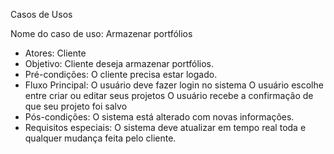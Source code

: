 Casos de Usos 

 Nome do caso de uso: Armazenar portfólios
 - Atores: Cliente
 - Objetivo: Cliente deseja armazenar portfólios.
 - Pré-condições: O cliente precisa estar logado.
 - Fluxo Principal: O usuário deve fazer login no sistema
                    O usuário escolhe entre criar ou editar seus projetos
                    O usuário recebe a confirmação de que seu projeto foi salvo
 - Pós-condições: O sistema está alterado com novas informações. 
 - Requisitos especiais: O sistema deve atualizar em tempo real toda e qualquer mudança feita pelo cliente.
 
